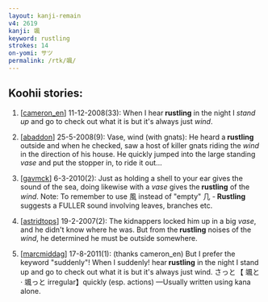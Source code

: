 ```yaml
---
layout: kanji-remain
v4: 2619
kanji: 颯
keyword: rustling
strokes: 14
on-yomi: サツ
permalink: /rtk/颯/
---
```


## Koohii stories: 

1) [<a href="http://kanji.koohii.com/profile/cameron_en">cameron_en</a>] 11-12-2008(33): When I hear<strong> rustling</strong> in the night I <em>stand up</em> and go to check out what it is but it&#039;s always just <em>wind</em>.

2) [<a href="http://kanji.koohii.com/profile/abaddon">abaddon</a>] 25-5-2008(9): Vase, wind (with gnats): He heard a<strong> rustling</strong> outside and when he checked, saw a host of killer gnats riding the <em>wind</em> in the direction of his house. He quickly jumped into the large standing <em>vase</em> and put the stopper in, to ride it out...

3) [<a href="http://kanji.koohii.com/profile/gavmck">gavmck</a>] 6-3-2010(2): Just as holding a shell to your ear gives the sound of the sea, doing likewise with a <em>vase</em> gives the<strong> rustling</strong> of the <em>wind</em>. Note: To remember to use 風 instead of &quot;empty&quot; 几 -<strong> Rustling</strong> suggests a FULLER sound involving leaves, branches etc.

4) [<a href="http://kanji.koohii.com/profile/astridtops">astridtops</a>] 19-2-2007(2): The kidnappers locked him up in a big <em>vase</em>, and he didn&#039;t know where he was. But from the<strong> rustling</strong> noises of the <em>wind</em>, he determined he must be outside somewhere.

5) [<a href="http://kanji.koohii.com/profile/marcmiddag">marcmiddag</a>] 17-8-2011(1): (thanks cameron_en) But I prefer the keyword &quot;suddenly&quot;! When I suddenly! hear<strong> rustling</strong> in the night I stand up and go to check out what it is but it&#039;s always just wind. さっと 【 颯と · 颯っと irregular】quickly (esp. actions) —Usually written using kana alone.

